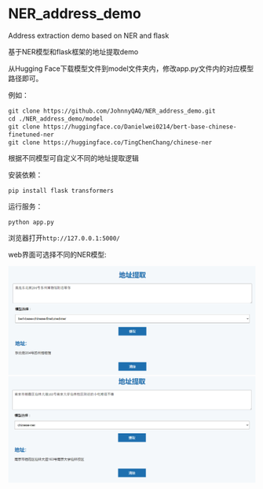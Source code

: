 # NER_address_demo
Address extraction demo based on NER and flask

基于NER模型和flask框架的地址提取demo

从Hugging Face下载模型文件到model文件夹内，修改app.py文件内的对应模型路径即可。

例如：
```
git clone https://github.com/JohnnyQAQ/NER_address_demo.git
cd ./NER_address_demo/model
git clone https://huggingface.co/Danielwei0214/bert-base-chinese-finetuned-ner
git clone https://huggingface.co/TingChenChang/chinese-ner
```
根据不同模型可自定义不同的地址提取逻辑

安装依赖：

```
pip install flask transformers
```

运行服务：
```
python app.py
```

浏览器打开```http://127.0.0.1:5000/```

web界面可选择不同的NER模型:

![image](static/img_1.png)
![image](static/img_2.png)

